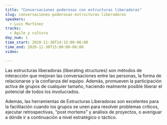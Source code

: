 ```yaml
---
title: "Conversaciones poderosas con estructuras liberadoras"
slug: conversaciones-poderosas-estructuras-liberadoras
speakers:
  - Luis Martínez
tracks:
  - Agile y cultura
day_num: 1
time_start: 2020-11-30T14:15:00-06:00
time_end: 2020-11-30T15:00:00-06:00
video: 

---
```

Las estructuras liberadoras (liberating structures) son métodos de interacción que mejoran las conversaciones entre las personas, la forma de relacionarse y la confianza del equipo. Además, promueven la participación activa de grupos de cualquier tamaño, haciendo realmente posible liberar el potencial de todos los involucrados.

Además, las herramientas de Estructuras Liberadoras son excelentes para la facilitación cuando los grupos se unen para resolver problemas críticos, ejecutar retrospectivas, “post mortems” y análisis de proyectos, o averiguar a dónde ir a continuación a nivel estratégico o táctico.